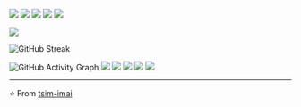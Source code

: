 ![](https://img.shields.io/badge/Code-Python-informational?style=flat&logo=python&logoColor=white&color=2bbc8a)
![](https://img.shields.io/badge/Code-JavaScript-informational?style=flat&logo=javascript&logoColor=white&color=2bbc8a)
![](https://img.shields.io/badge/Code-TypeScript-informational?style=flat&logo=typescript&logoColor=white&color=2bbc8a)
![](https://img.shields.io/badge/Tools-Docker-informational?style=flat&logo=docker&logoColor=white&color=2bbc8a)
![](https://img.shields.io/badge/Cloud-AWS-informational?style=flat&logo=amazon-aws&logoColor=white&color=2bbc8a)

![](https://github-profile-trophy.vercel.app/?username=tsim-imai&theme=darkhub&no-frame=true&no-bg=true&margin-w=4&rank=-SECRET,-UNKNOWN)

![GitHub Streak](https://github-readme-streak-stats.herokuapp.com/?user=tsim-imai&theme=github-dark-blue)

![GitHub Activity Graph](https://github-readme-activity-graph.vercel.app/graph?username=tsim-imai&theme=github-dark)
![](https://github-profile-summary-cards.vercel.app/api/cards/profile-details?username=tsim-imai&theme=github_dark)
![](https://github-profile-summary-cards.vercel.app/api/cards/repos-per-language?username=tsim-imai&theme=github_dark)
![](https://github-profile-summary-cards.vercel.app/api/cards/most-commit-language?username=tsim-imai&theme=github_dark)
![](https://github-profile-summary-cards.vercel.app/api/cards/stats?username=tsim-imai&theme=github_dark)
![](https://github-profile-summary-cards.vercel.app/api/cards/productive-time?username=tsim-imai&theme=github_dark)

---
⭐️ From [tsim-imai](https://github.com/tsim-imai)